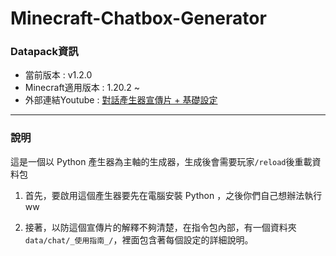 # Minecraft-Chatbox-Generator

### Datapack資訊

- 當前版本 : v1.2.0
- Minecraft適用版本 : 1.20.2 ~
- 外部連結Youtube : [對話產生器宣傳片 + 基礎設定](https://youtu.be/I-17u_JJ3aI)
- - -
### 說明

這是一個以 Python 產生器為主軸的生成器，生成後會需要玩家```/reload```後重載資料包

1. 首先，要啟用這個產生器要先在電腦安裝 Python ，之後你們自己想辦法執行ww

2. 接著，以防這個宣傳片的解釋不夠清楚，在指令包內部，有一個資料夾```data/chat/_使用指南_/```，裡面包含著每個設定的詳細說明。
